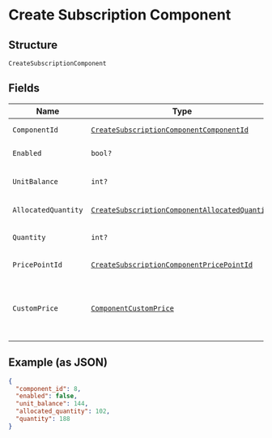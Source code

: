 
# Create Subscription Component

## Structure

`CreateSubscriptionComponent`

## Fields

| Name | Type | Tags | Description |
|  --- | --- | --- | --- |
| `ComponentId` | [`CreateSubscriptionComponentComponentId`](../../doc/models/containers/create-subscription-component-component-id.md) | Optional | This is a container for one-of cases. |
| `Enabled` | `bool?` | Optional | Used for on/off components only. |
| `UnitBalance` | `int?` | Optional | Used for metered and events based components. |
| `AllocatedQuantity` | [`CreateSubscriptionComponentAllocatedQuantity`](../../doc/models/containers/create-subscription-component-allocated-quantity.md) | Optional | This is a container for one-of cases. |
| `Quantity` | `int?` | Optional | Deprecated. Use `allocated_quantity` instead. |
| `PricePointId` | [`CreateSubscriptionComponentPricePointId`](../../doc/models/containers/create-subscription-component-price-point-id.md) | Optional | This is a container for one-of cases. |
| `CustomPrice` | [`ComponentCustomPrice`](../../doc/models/component-custom-price.md) | Optional | Create or update custom pricing unique to the subscription. Used in place of `price_point_id`. |

## Example (as JSON)

```json
{
  "component_id": 8,
  "enabled": false,
  "unit_balance": 144,
  "allocated_quantity": 102,
  "quantity": 188
}
```

